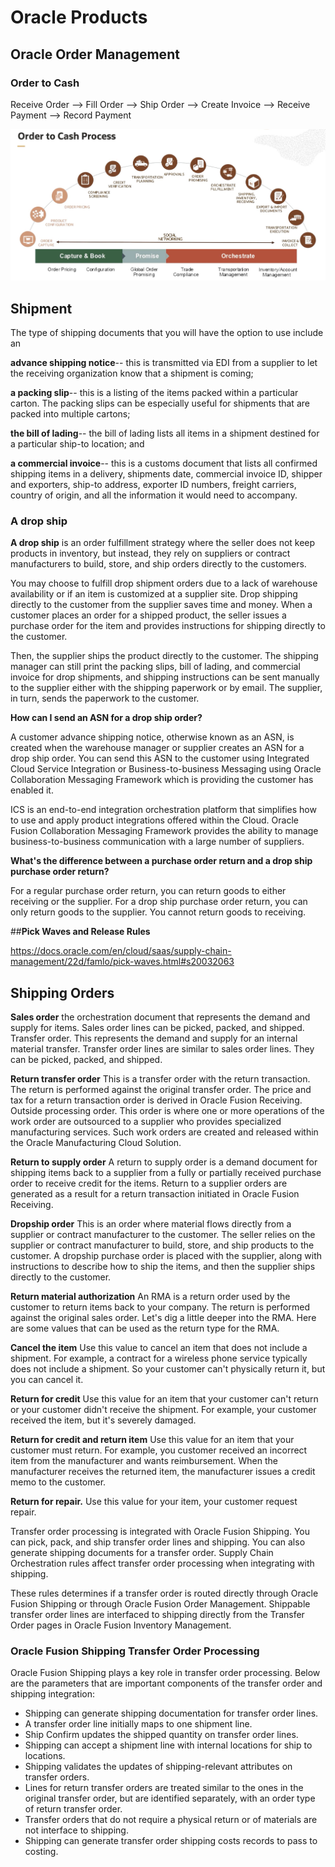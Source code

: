 # Oracle Products 


## Oracle Order Management

### Order to Cash

Receive Order --> Fill Order --> Ship Order --> Create Invoice --> Receive Payment --> Record Payment



![Image of O2C](https://github.com/IamVigneshC/Oracle/blob/main/Resources/OrderToCash.png)


## Shipment

The type of shipping documents that you will have the option to use include an 

**advance shipping notice**-- this is transmitted via EDI from a supplier to let the receiving organization know that a shipment is coming; 

**a packing slip**-- this is a listing of the items packed within a particular carton. The packing slips can be especially useful for shipments that are packed into multiple cartons; 

**the bill of lading**-- the bill of lading lists all items in a shipment destined for a particular ship-to location; and 

**a commercial invoice**-- this is a customs document that lists all confirmed shipping items in a delivery, shipments date, commercial invoice ID, shipper and exporters, ship-to address, exporter ID numbers, freight carriers, country of origin, and all the information it would need to accompany.


### **A drop ship**

**A drop ship** is an order fulfillment strategy where the seller does not keep products in inventory, but instead, they rely on suppliers or contract manufacturers to build, store, and ship orders directly to the customers.

You may choose to fulfill drop shipment orders due to a lack of warehouse availability or if an item is customized at a supplier site. Drop shipping directly to the customer from the supplier saves time and money. When a customer places an order for a shipped product, the seller issues a purchase order for the item and provides instructions for shipping directly to the customer.

Then, the supplier ships the product directly to the customer. The shipping manager can still print the packing slips, bill of lading, and commercial invoice for drop shipments, and shipping instructions can be sent manually to the supplier either with the shipping paperwork or by email. The supplier, in turn, sends the paperwork to the customer.

**How can I send an ASN for a drop ship order?**

A customer advance shipping notice, otherwise known as an ASN, is created when the warehouse manager or supplier creates an ASN for a drop ship order. You can send this ASN to the customer using Integrated Cloud Service Integration or Business-to-business Messaging using Oracle Collaboration Messaging Framework which is providing the customer has enabled it.

ICS is an end-to-end integration orchestration platform that simplifies how to use and apply product integrations offered within the Cloud. Oracle Fusion Collaboration Messaging Framework provides the ability to manage business-to-business communication with a large number of suppliers.

**What's the difference between a purchase order return and a drop ship purchase order return?**

For a regular purchase order return, you can return goods to either receiving or the supplier. For a drop ship purchase order return, you can only return goods to the supplier. You cannot return goods to receiving.


##**Pick Waves and Release Rules**

https://docs.oracle.com/en/cloud/saas/supply-chain-management/22d/famlo/pick-waves.html#s20032063


## **Shipping Orders**

**Sales order** the orchestration document that represents the demand and supply for items. Sales order lines can be picked, packed, and shipped. Transfer order. This represents the demand and supply for an internal material transfer. Transfer order lines are similar to sales order lines. They can be picked, packed, and shipped.

**Return transfer order** This is a transfer order with the return transaction. The return is performed against the original transfer order. The price and tax for a return transaction order is derived in Oracle Fusion Receiving. Outside processing order. This order is where one or more operations of the work order are outsourced to a supplier who provides specialized manufacturing services. Such work orders are created and released within the Oracle Manufacturing Cloud Solution.

**Return to supply order** A return to supply order is a demand document for shipping items back to a supplier from a fully or partially received purchase order to receive credit for the items. Return to a supplier orders are generated as a result for a return transaction initiated in Oracle Fusion Receiving.

**Dropship order** This is an order where material flows directly from a supplier or contract manufacturer to the customer. The seller relies on the supplier or contract manufacturer to build, store, and ship products to the customer. A dropship purchase order is placed with the supplier, along with instructions to describe how to ship the items, and then the supplier ships directly to the customer.

**Return material authorization** An RMA is a return order used by the customer to return items back to your company. The return is performed against the original sales order. Let's dig a little deeper into the RMA. Here are some values that can be used as the return type for the RMA.

**Cancel the item** Use this value to cancel an item that does not include a shipment. For example, a contract for a wireless phone service typically does not include a shipment. So your customer can't physically return it, but you can cancel it.

**Return for credit** Use this value for an item that your customer can't return or your customer didn't receive the shipment. For example, your customer received the item, but it's severely damaged. 

**Return for credit and return item** Use this value for an item that your customer must return. For example, you customer received an incorrect item from the manufacturer and wants reimbursement. When the manufacturer receives the returned item, the manufacturer issues a credit memo to the customer. 

**Return for repair.** Use this value for your item, your customer request repair.

Transfer order processing is integrated with Oracle Fusion Shipping. You can pick, pack, and ship transfer order lines and shipping. You can also generate shipping documents for a transfer order. Supply Chain Orchestration rules affect transfer order processing when integrating with shipping.

These rules determines if a transfer order is routed directly through Oracle Fusion Shipping or through Oracle Fusion Order Management. Shippable transfer order lines are interfaced to shipping directly from the Transfer Order pages in Oracle Fusion Inventory Management.

### **Oracle Fusion Shipping Transfer Order Processing**
Oracle Fusion Shipping plays a key role in transfer order processing. Below are the parameters that are important components of the transfer order and shipping integration:

- Shipping can generate shipping documentation for transfer order lines. 
- A transfer order line initially maps to one shipment line.
- Ship Confirm updates the shipped quantity on transfer order lines. 
- Shipping can accept a shipment line with internal locations for ship to locations. 
- Shipping validates the updates of shipping-relevant attributes on transfer orders.
- Lines for return transfer orders are treated similar to the ones in the original transfer order, but are identified separately, with an order type of return transfer order. 
- Transfer orders that do not require a physical return or of materials are not interface to shipping. 
- Shipping can generate transfer order shipping costs records to pass to costing.
